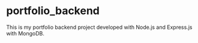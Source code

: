 # portfolio_backend
This is my portfolio backend project developed with Node.js and Express.js with MongoDB.
